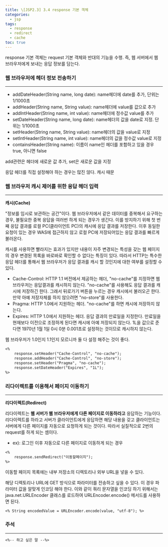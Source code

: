 ```yaml
---
title: \[JSP2.3] 3.4 response 기본 객체
categories: 
  - jsp
tags: 
  - response
  - redirect
  - cache
toc: true
---
```


response 기본 객체는 request 기본 객체와 반대의 기능을 수행. 즉, 웹 서버에서 웹 브라우저에게 보내는 응답 정보를 담는다.

### 웹 브라우저에 헤더 정보 전송하기

---

- addDateHeader(String name, long date): name헤더에 date를 추가, 단위는 1/1000초
- addHeader(String name, String value): name헤더에 value를 값으로 추가
- addIntHeader(String name, int value): name헤더에 정수값 value를 추가
- setDateHeader(String name, long date): name헤더의 값을 date로 지정. 단위는 1/1000초
- setHeader(String name, String value): name헤더의 값을 value로 지정
- setIntHeader(String name, int value): name헤더의 값을 정수값 value로 지정
- containsHeader(String name): 이름이 name인 헤더를 포함하고 있을 경우 true, 아니면 false

add관련은 헤더에 새로운 값 추가, set은 새로운 값을 지정

응답 헤더를 직접 설정해야 하는 경우는 많진 않다. 캐시 때문

### 웹 브라우저 캐시 제어를 위한 응답 헤더 입력

---

**캐시(Cache)**

"정보를 임시로 보관하는 공간"이다. 웹 브라우저에서 같은 데이터를 중복해서 요구하는 경우, 불필요한 중복 응답을 여러번 하게 되는 경우가 생긴다. 이를 방지하기 위해 첫 번째 응답 결과를 로컬 PC(클라이언트 PC)의 캐시에 응답 결과를 저장한다. 이후 동일한 요청이 있는 경우 WAS에 접근하지 않고 로컬 PC에 저장되어있는 응답 결과를 빠르게 불러온다.

캐시를 사용하면 빨라지는 효과가 있지만 내용이 자주 변경되는 특성을 갖는 웹 페이지의 경우 변경된 목록을 바로바로 확인할 수 없다는 특징이 있다. 따라서 HTTP는 특수한 응답 헤더를 통해서 웹 브라우저가 응답 결과를 캐시 할 것인지에 대한 여부를 설정할 수 있다.

- Cache-Control: HTTP 1.1 버전에서 제공하는 헤더, "no-cache"를 지정하면 웹 브라우저는 응답결과를 캐시하지 않는다. "no-cache"를 사용해도 응답 결과를 캐시에 저장하긴 한다. 그래서 뒤로가기 버튼을 누르는 경우 캐시에서 불러오곤 한다. 만약 아예 저장자체를 하지 않으려면 "no-store"를 사용한다.
- Pragma: HTTP 1.0에서 지원하는 헤더. "no-cache"를 하면 캐시에 저장하지 않는다.
- Expires: HTTP 1.0에서 지원하는 헤더. 응답 결과의 만료일을 지정한다. 만료일을 현재보다 이전으로 조정하게 된다면 캐시에 아예 저장되지 않는다. 1L을 값으로 준다면 1970년 1월 1일 0시 0분 0.001초로 설정하는 것이므로 캐시하지 않는다.

웹 브라우저가 1.0인지 1.1인지 모르니까 둘 다 설정 해주는 것이 좋다.

```markdown
<%
    response.setHeader("Cache-Control", "no-cache");
    response.addHeader("Cache-Control", "no-store");
    response.setHeader("Pragma", "no-cache");
    response.setDateHeader("Expires", "1L");
%>
```

### 리다이렉트를 이용해서 페이지 이동하기

---

**리다이렉트(Redirect)**

리다이렉트는 **웹 서버가 웹 브라우저에게 다른 페이지로 이동하라고** 응답하는 기능이다. 리다이렉트를 하라고 서버가 클라이언트에게 응답하면 해당 내용을 갖고 클라이언트는 서버에게 다른 페이지를 자동으로 요청하게 되는 것이다. 따라서 실질적으로 2번의 request를 하게 되는 셈이다.

- ex): 로그인 이후 자동으로 다른 페이지로 이동하게 되는 경우

```markdown
<%
    response.sendRedirect("이동할페이지");
%>
```

이동할 페이지 목록에는 내부 저장소의 디렉토리나 외부 URL을 넣을 수 있다.

해당 디렉토리나 URL에 GET 방식으로 파라미터를 전송하고 싶을 수 있다. 이 경우 파라미터 값을 알맞게 인코딩 해야 한다. 이와 같이 쿼리 문자열을 인코딩 하기 위해서는 java.net.URLEncoder 클래스를 로드하여 URLEncoder.encode() 메서드를 사용하면 된다.

```markdown
<% String encodedValue = URLEncoder.encode(value, "utf-8"); %>
```

### 주석

---

```markdown
<%-- 하고 싶은 말 --%>
```